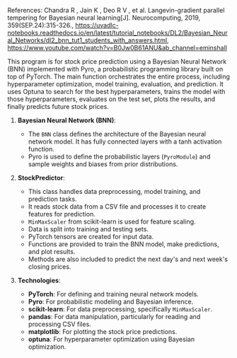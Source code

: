 References: Chandra R , Jain K , Deo R V , et al. Langevin-gradient parallel tempering for Bayesian neural learning[J]. Neurocomputing, 2019, 359(SEP.24):315-326., https://uvadlc-notebooks.readthedocs.io/en/latest/tutorial_notebooks/DL2/Bayesian_Neural_Networks/dl2_bnn_tut1_students_with_answers.html, https://www.youtube.com/watch?v=B0Jw0B61ANU&ab_channel=eminshall

This program is for stock price prediction using a Bayesian Neural Network (BNN) implemented with Pyro, a probabilistic programming library built on top of PyTorch. 
The main function orchestrates the entire process, including hyperparameter optimization, model training, evaluation, and prediction. It uses Optuna to search for the best hyperparameters, trains the model with those hyperparameters, evaluates on the test set, plots the results, and finally predicts future stock prices.

1. **Bayesian Neural Network (BNN)**:
   - The `BNN` class defines the architecture of the Bayesian neural network model. It has fully connected layers with a tanh activation function.
   - Pyro is used to define the probabilistic layers (`PyroModule`) and sample weights and biases from prior distributions.

2. **StockPredictor**:
   - This class handles data preprocessing, model training, and prediction tasks.
   - It reads stock data from a CSV file and processes it to create features for prediction.
   - `MinMaxScaler` from scikit-learn is used for feature scaling.
   - Data is split into training and testing sets.
   - PyTorch tensors are created for input data.
   - Functions are provided to train the BNN model, make predictions, and plot results.
   - Methods are also included to predict the next day's and next week's closing prices.

3. **Technologies**:
   - **PyTorch**: For defining and training neural network models.
   - **Pyro**: For probabilistic modeling and Bayesian inference.
   - **scikit-learn**: For data preprocessing, specifically `MinMaxScaler`.
   - **pandas**: For data manipulation, particularly for reading and processing CSV files.
   - **matplotlib**: For plotting the stock price predictions.
   - **optuna**: For hyperparameter optimization using Bayesian optimization.

